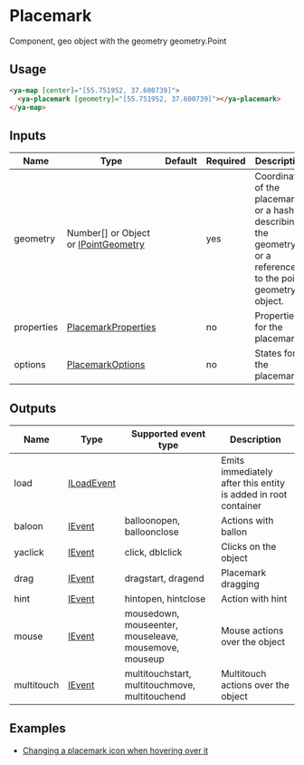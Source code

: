 # Placemark

Component, geo object with the geometry geometry.Point

## Usage

```html
<ya-map [center]="[55.751952, 37.600739]">
  <ya-placemark [geometry]="[55.751952, 37.600739]"></ya-placemark>
</ya-map>
```

## Inputs

| Name       | Type                                   | Default | Required | Description                                                                                                   |
|------------|----------------------------------------|---------|----------|---------------------------------------------------------------------------------------------------------------|
| geometry   | Number[] or Object or [IPointGeometry] |         | yes      | Coordinates of the placemark, or a hash describing the geometry, or a reference to the point geometry object. |
| properties | [PlacemarkProperties]                  |         | no       | Properties for the placemark                                                                                  |
| options    | [PlacemarkOptions]                     |         | no       | States for the placemark                                                                                      |

[IPointGeometry]: https://tech.yandex.ru/maps/jsapi/doc/2.1/ref/reference/IPointGeometry-docpage
[PlacemarkProperties]: https://tech.yandex.ru/maps/jsapi/doc/2.1/ref/reference/Placemark-docpage/#Placemark__param-properties
[PlacemarkOptions]: https://tech.yandex.ru/maps/jsapi/doc/2.1/ref/reference/Placemark-docpage/#Placemark__param-options

## Outputs

| Name       | Type         | Supported event type                                  | Description                                                    |
|------------|--------------|-------------------------------------------------------|----------------------------------------------------------------|
| load       | [ILoadEvent] |                                                       | Emits immediately after this entity is added in root container |
| baloon     | [IEvent]     | balloonopen, balloonclose                             | Actions with ballon                                            |
| yaclick    | [IEvent]     | click, dblclick                                       | Clicks on the object                                           |
| drag       | [IEvent]     | dragstart, dragend                                    | Placemark dragging                                             |
| hint       | [IEvent]     | hintopen, hintclose                                   | Action with hint                                               |
| mouse      | [IEvent]     | mousedown, mouseenter, mouseleave, mousemove, mouseup | Mouse actions over the object                                  |
| multitouch | [IEvent]     | multitouchstart, multitouchmove, multitouchend        | Multitouch actions over the object                             |


[ILoadEvent]: https://github.com/ddubrava/angular8-yandex-maps/blob/develop/projects/angular8-yandex-maps/src/lib/models/models.ts#L23
[IEvent]: https://github.com/ddubrava/angular8-yandex-maps/blob/develop/projects/angular8-yandex-maps/src/lib/models/models.ts#L34

## Examples

- [Changing a placemark icon when hovering over it](https://stackblitz.com/edit/changing-a-placemark-on-hover)
